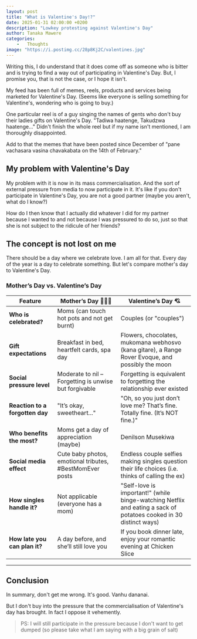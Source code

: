 ```yaml
---
layout: post
title: "What is Valentine's Day!?"
date: 2025-01-31 02:00:00 +0200
description: "Lowkey protesting against Valentine's Day"
author: Tanaka Mawere
categories: 
    -   Thoughts
image: "https://i.postimg.cc/28p8Kj2C/valentines.jpg"
---
```


Writing this, I do understand that it does come off as someone who is bitter and is trying to find a way out of participating in Valentine's Day. But, I promise you, that is not the case, or I hope it isn't.

My feed has been full of memes, reels, products and services being marketed for Valentine's Day. (Seems like everyone is selling something for Valentine's, wondering who is going to buy.)

One particular reel is of a guy singing the names of gents who don't buy their ladies gifts on Valentine's Day. "Tadiwa haatenge, Takudzwa haatenge..." Didn't finish the whole reel but if my name isn't mentioned, I am thoroughly disappointed.

Add to that the memes that have been posted since December of "pane vachasara vasina chavakabata on the 14th of February."

## My problem with Valentine's Day

My problem with it is now in its mass commercialisation. And the sort of external pressure from media to now participate in it. It's like if you don't participate in Valentine's Day, you are not a good partner (maybe you aren't, what do I know?)

How do I then know that I actually did whatever I did for my partner because I wanted to and not because I was pressured to do so, just so that she is not subject to the ridicule of her friends?

## The concept is not lost on me

There should be a day where we celebrate love. I am all for that. Every day of the year is a day to celebrate something. But let's compare mother's day to Valentine's Day.

### **Mother’s Day vs. Valentine’s Day**  

| Feature             | Mother’s Day 👩‍👧‍👦 | Valentine’s Day 💘 |
|--------------------|----------------|----------------|
| **Who is celebrated?** | Moms (can touch hot pots and not get burnt) | Couples (or "couples") |
| **Gift expectations** | Breakfast in bed, heartfelt cards, spa day | Flowers, chocolates, mukomana webhosvo (kana gitare), a Range Rover Evoque, and possibly the moon |
| **Social pressure level** | Moderate to nil – Forgetting is unwise but forgivable | Forgetting is equivalent to forgetting the relationship ever existed |
| **Reaction to a forgotten day** | "It’s okay, sweetheart..." | "Oh, so you just don’t love me? That’s fine. Totally fine. (It’s NOT fine.)" |
| **Who benefits the most?** | Moms get a day of appreciation (maybe) | Denilson Musekiwa |
| **Social media effect** | Cute baby photos, emotional tributes, #BestMomEver posts | Endless couple selfies making singles question their life choices (i.e. thinks of calling the ex) |
| **How singles handle it?** | Not applicable (everyone has a mom) | "Self-love is important!" (while binge-watching Netflix and eating a sack of potatoes cooked in 30 distinct ways) |
| **How late you can plan it?** | A day before, and she’ll still love you | If you book dinner late, enjoy your romantic evening at Chicken Slice |

---

## Conclusion

In summary, don't get me wrong. It's good. Vanhu dananai.

But I don't buy into the pressure that the commercialisation of Valentine's day has brought. In fact I oppose it vehemently.

> PS: I will still participate in the pressure because I don't want to get dumped (so please take what I am saying with a big grain of salt) 